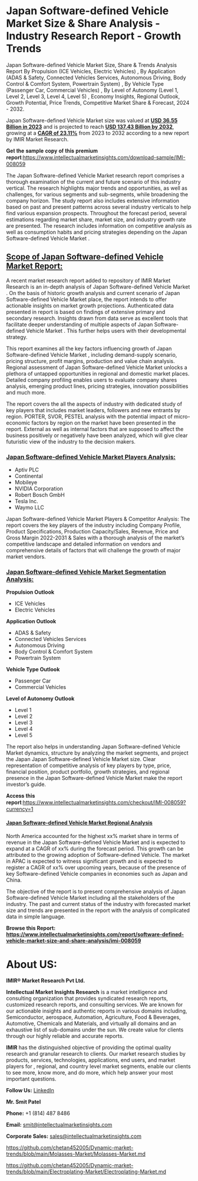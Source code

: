 <h1>Japan Software-defined Vehicle Market <span data-teams="true"> Size &amp; Share Analysis - Industry Research Report - Growth Trends<br /></span></h1>
<p>Japan Software-defined Vehicle Market Size, Share &amp; Trends Analysis Report By Propulsion (ICE Vehicles, Electric Vehicles) , By Application (ADAS &amp; Safety, Connected Vehicles Services, Autonomous Driving, Body Control &amp; Comfort System, Powertrain System) , By Vehicle Type (Passenger Car, Commercial Vehicles) , By Level of Autonomy (Level 1, Level 2, Level 3, Level 4, Level 5) , Economy Insights, Regional Outlook, Growth Potential, Price Trends, Competitive Market Share &amp; Forecast, 2024 - 2032.</p>
<p>Japan Software-defined Vehicle Market size was valued at&nbsp;<strong><u>USD 36.55 Billion in 2023</u></strong>&nbsp;and is projected to reach&nbsp;<strong><u>USD 137.43 Billion by 2032</u></strong>, growing at a&nbsp;<strong><u>CAGR of 23.11%</u></strong>&nbsp;from 2023 to 2032 according to a new report by IMIR Market Research.</p>
<p>𝐆𝐞𝐭 𝐭𝐡𝐞 𝐬𝐚𝐦𝐩𝐥𝐞 𝐜𝐨𝐩𝐲 𝐨𝐟 𝐭𝐡𝐢𝐬 𝐩𝐫𝐞𝐦𝐢𝐮𝐦 𝐫𝐞𝐩𝐨𝐫𝐭:<a href="https://www.intellectualmarketinsights.com/download-sample/IMI-008059">https://www.intellectualmarketinsights.com/download-sample/IMI-008059</a>&nbsp;</p>
<p>The Japan Software-defined Vehicle Market research report comprises a thorough examination of the current and future scenario of this industry vertical. The research highlights major trends and opportunities, as well as challenges, for various segments and sub-segments, while broadening the company horizon. The study report also includes extensive information based on past and present patterns across several industry verticals to help find various expansion prospects. Throughout the forecast period, several estimations regarding market share, market size, and industry growth rate are presented. The research includes information on competitive analysis as well as consumption habits and pricing strategies depending on the Japan Software-defined Vehicle Market .</p>
<h2><u>Scope of Japan Software-defined Vehicle Market Report:</u></h2>
<p>A recent market research report added to repository of IMIR Market Research is an in-depth analysis of Japan Software-defined Vehicle Market . On the basis of historic growth analysis and current scenario of Japan Software-defined Vehicle Market place, the report intends to offer actionable insights on market growth projections. Authenticated data presented in report is based on findings of extensive primary and secondary research. Insights drawn from data serve as excellent tools that facilitate deeper understanding of multiple aspects of Japan Software-defined Vehicle Market . This further helps users with their developmental strategy.</p>
<p>This report examines all the key factors influencing growth of Japan Software-defined Vehicle Market , including demand-supply scenario, pricing structure, profit margins, production and value chain analysis. Regional assessment of Japan Software-defined Vehicle Market unlocks a plethora of untapped opportunities in regional and domestic market places. Detailed company profiling enables users to evaluate company shares analysis, emerging product lines, pricing strategies, innovation possibilities and much more.</p>
<p>The report covers the all the aspects of industry with dedicated study of key players that includes market leaders, followers and new entrants by region. PORTER, SVOR, PESTEL analysis with the potential impact of micro-economic factors by region on the market have been presented in the report. External as well as internal factors that are supposed to affect the business positively or negatively have been analyzed, which will give clear futuristic view of the industry to the decision makers.</p>
<h3><strong><u>Japan Software-defined Vehicle Market Players Analysis:</u></strong></h3>
<ul>
<li>Aptiv PLC</li>
<li>Continental</li>
<li>Mobileye</li>
<li>NVIDIA Corporation</li>
<li>Robert Bosch GmbH</li>
<li>Tesla Inc.</li>
<li>Waymo LLC</li>
</ul>
<p>Japan Software-defined Vehicle Market Players &amp; Competitor Analysis: The report covers the key players of the industry including Company Profile, Product Specifications, Production Capacity/Sales, Revenue, Price and Gross Margin 2022-2031 &amp; Sales with a thorough analysis of the market&rsquo;s competitive landscape and detailed information on vendors and comprehensive details of factors that will challenge the growth of major market vendors.</p>
<h3><strong><u>Japan Software-defined Vehicle Market Segmentation Analysis:</u></strong></h3>
<p><strong>Propulsion Outlook&nbsp;</strong></p>
<ul>
<li>ICE Vehicles</li>
<li>Electric Vehicles</li>
</ul>
<p><strong>Application Outlook&nbsp;</strong></p>
<ul>
<li>ADAS &amp; Safety</li>
<li>Connected Vehicles Services</li>
<li>Autonomous Driving</li>
<li>Body Control &amp; Comfort System</li>
<li>Powertrain System</li>
</ul>
<p><strong>Vehicle Type Outlook&nbsp;</strong></p>
<ul>
<li>Passenger Car</li>
<li>Commercial Vehicles</li>
</ul>
<p><strong>Level of Autonomy Outlook&nbsp;</strong></p>
<ul>
<li>Level 1</li>
<li>Level 2</li>
<li>Level 3</li>
<li>Level 4</li>
<li>Level 5</li>
</ul>
<p>The report also helps in understanding Japan Software-defined Vehicle Market dynamics, structure by analyzing the market segments, and project the Japan Japan Software-defined Vehicle Market size. Clear representation of competitive analysis of key players by type, price, financial position, product portfolio, growth strategies, and regional presence in the Japan Software-defined Vehicle Market make the report investor&rsquo;s guide.</p>
<p>𝐀𝐜𝐜𝐞𝐬𝐬 𝐭𝐡𝐢𝐬 𝐫𝐞𝐩𝐨𝐫𝐭:<a href="https://www.intellectualmarketinsights.com/checkout/IMI-008059?currency=1">https://www.intellectualmarketinsights.com/checkout/IMI-008059?currency=1</a>&nbsp;</p>
<h4><strong><u> Japan Software-defined Vehicle Market Regional Analysis</u></strong></h4>
<p>North America accounted for the highest xx% market share in terms of revenue in the Japan Software-defined Vehicle Market and is expected to expand at a CAGR of xx% during the forecast period. This growth can be attributed to the growing adoption of Software-defined Vehicle. The market in APAC is expected to witness significant growth and is expected to register a CAGR of xx% over upcoming years, because of the presence of key Software-defined Vehicle companies in economies such as Japan and China.</p>
<p>The objective of the report is to present comprehensive analysis of Japan Software-defined Vehicle Market including all the stakeholders of the industry. The past and current status of the industry with forecasted market size and trends are presented in the report with the analysis of complicated data in simple language.&nbsp;<strong>&nbsp;</strong></p>
<p><strong>Browse this Report:&nbsp; <a href="https://www.intellectualmarketinsights.com/report/software-defined-vehicle-market-size-and-share-analysis/imi-008059">https://www.intellectualmarketinsights.com/report/software-defined-vehicle-market-size-and-share-analysis/imi-008059</a>&nbsp;</strong></p>
<h1>About US:</h1>
<p><strong>IMIR&reg; Market Research Pvt Ltd.</strong></p>
<p><strong>Intellectual Market Insights Research</strong> is a market intelligence and consulting organization that provides syndicated research reports, customized research reports, and consulting services. We are known for our actionable insights and authentic reports in various domains including, Semiconductor, aerospace, Automation, Agriculture, Food &amp; Beverages, Automotive, Chemicals and Materials, and virtually all domains and an exhaustive list of sub-domains under the sun. We create value for clients through our highly reliable and accurate reports.</p>
<p><strong>IMIR</strong> has the distinguished objective of providing the optimal quality research and granular research to clients. Our market research studies by products, services, technologies, applications, end users, and market players for , regional, and country level market segments, enable our clients to see more, know more, and do more, which help answer your most important questions.</p>
<p><strong>Follow Us:</strong> <a href="https://in.linkedin.com/company/imir-market-research">LinkedIn</a></p>
<p><strong>Mr. Smit Patel</strong></p>
<p><strong>Phone:</strong> +1 (814) 487 8486</p>
<p><strong>Email:</strong> <a href="mailto:smit@intellectualmarketinsights.com">smit@intellectualmarketinsights.com</a></p>
<p><strong>Corporate Sales:</strong> <a href="mailto:sales@intellectualmarketinsights.com">sales@intellectualmarketinsights.com</a></p>
<p><a href="https://github.com/chetan452005/Dynamic-market-trends/blob/main/Molasses-Market/Molasses-Market.md">https://github.com/chetan452005/Dynamic-market-trends/blob/main/Molasses-Market/Molasses-Market.md</a>&nbsp;</p>
<p><a href="https://github.com/chetan452005/Dynamic-market-trends/blob/main/Electroplating-Market/Electroplating-Market.md">https://github.com/chetan452005/Dynamic-market-trends/blob/main/Electroplating-Market/Electroplating-Market.md</a>&nbsp;</p>

